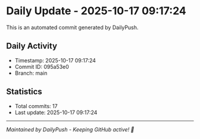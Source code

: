 # Daily Update - 2025-10-17 09:17:24

This is an automated commit generated by DailyPush.

## Daily Activity
- Timestamp: 2025-10-17 09:17:24
- Commit ID: 095a53e0
- Branch: main

## Statistics
- Total commits: 17
- Last update: 2025-10-17 09:17:24

---
*Maintained by DailyPush - Keeping GitHub active! 🚀*
